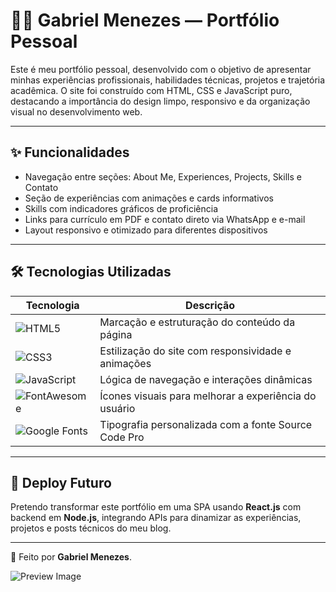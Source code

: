 # 👨‍💻 Gabriel Menezes — Portfólio Pessoal

Este é meu portfólio pessoal, desenvolvido com o objetivo de apresentar minhas experiências profissionais, habilidades técnicas, projetos e trajetória acadêmica. O site foi construído com HTML, CSS e JavaScript puro, destacando a importância do design limpo, responsivo e da organização visual no desenvolvimento web.

---

## ✨ Funcionalidades

- Navegação entre seções: About Me, Experiences, Projects, Skills e Contato
- Seção de experiências com animações e cards informativos
- Skills com indicadores gráficos de proficiência
- Links para currículo em PDF e contato direto via WhatsApp e e-mail
- Layout responsivo e otimizado para diferentes dispositivos

---

## 🛠️ Tecnologias Utilizadas

| Tecnologia | Descrição |
|------------|-----------|
| ![HTML5](https://img.shields.io/badge/HTML5-E34F26?logo=html5&logoColor=white&style=flat) | Marcação e estruturação do conteúdo da página |
| ![CSS3](https://img.shields.io/badge/CSS3-1572B6?logo=css3&logoColor=white&style=flat) | Estilização do site com responsividade e animações |
| ![JavaScript](https://img.shields.io/badge/JavaScript-F7DF1E?logo=javascript&logoColor=black&style=flat) | Lógica de navegação e interações dinâmicas |
| ![FontAwesome](https://img.shields.io/badge/FontAwesome-339AF0?logo=fontawesome&logoColor=white&style=flat) | Ícones visuais para melhorar a experiência do usuário |
| ![Google Fonts](https://img.shields.io/badge/Google%20Fonts-4285F4?logo=googlefonts&logoColor=white&style=flat) | Tipografia personalizada com a fonte Source Code Pro |

---

## 🚀 Deploy Futuro

Pretendo transformar este portfólio em uma SPA usando **React.js** com backend em **Node.js**, integrando APIs para dinamizar as experiências, projetos e posts técnicos do meu blog.

---

🧠 Feito por **Gabriel Menezes**.

![Preview Image](https://i.ibb.co/FLvPV7Qx/Portifolio-visualizacao.png)
